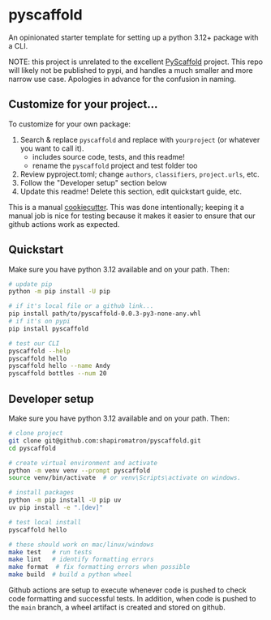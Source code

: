 # pyscaffold

An opinionated starter template for setting up a python 3.12+ package with a CLI.

NOTE: this project is unrelated to the excellent [PyScaffold](https://pypi.org/project/PyScaffold/) project. This repo will likely not be published to pypi, and handles a much smaller and more narrow use case. Apologies in advance for the confusion in naming.

## Customize for your project...

To customize for your own package:

1. Search & replace `pyscaffold` and replace with `yourproject` (or whatever you want to call it).
    - includes source code, tests, and this readme!
    - rename the `pyscaffold` project and test folder too
2. Review pyproject.toml; change `authors`, `classifiers`, `project.urls`, etc.
3. Follow the "Developer setup" section below
4. Update this readme! Delete this section, edit quickstart guide, etc.

This is a manual [cookiecutter](https://github.com/cookiecutter/cookiecutter).  This was done intentionally; keeping it a manual job is nice for testing because it makes it easier to ensure that our github actions work as expected.

## Quickstart

Make sure you have python 3.12 available and on your path. Then:

```bash
# update pip
python -m pip install -U pip

# if it's local file or a github link...
pip install path/to/pyscaffold-0.0.3-py3-none-any.whl
# if it's on pypi
pip install pyscaffold

# test our CLI
pyscaffold --help
pyscaffold hello
pyscaffold hello --name Andy
pyscaffold bottles --num 20
```

## Developer setup

Make sure you have python 3.12 available and on your path. Then:

```bash
# clone project
git clone git@github.com:shapiromatron/pyscaffold.git
cd pyscaffold

# create virtual environment and activate
python -m venv venv --prompt pyscaffold
source venv/bin/activate  # or venv\Scripts\activate on windows.

# install packages
python -m pip install -U pip uv
uv pip install -e ".[dev]"

# test local install
pyscaffold hello

# these should work on mac/linux/windows
make test   # run tests
make lint   # identify formatting errors
make format  # fix formatting errors when possible
make build  # build a python wheel
```

Github actions are setup to execute whenever code is pushed to check code formatting and successful tests. In addition, when code is pushed to the `main` branch, a wheel artifact is created and stored on github.

